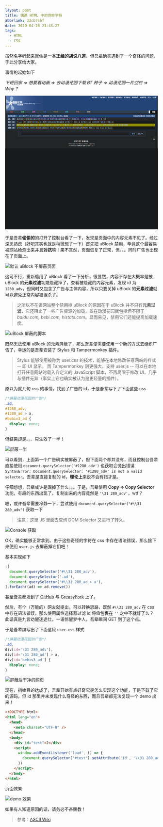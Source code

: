 ```yaml
---
layout: post
title: 偶遇 HTML 中的奇妙字符
abbrlink: 33cb7cbf
date: 2020-04-28 23:48:27
tags:
  - HTML
  - CSS
---
```


虽然名字听起来就像是**一本正经的胡说八道**，但吾辈确实遇到了一个奇怪的问题，于此分享给大家。

事情的起始如下

_下班回家 => 想要看动画 => 去动漫花园下载 BT 种子 => 动漫花园一片空白 => Why？_

![默认 uBlock 屏蔽页面](https://raw.githubusercontent.com/rxliuli/img-bed/master/20200429010151.png)

于是吾辈**偷偷的**的打开了控制台看了一下，发现是页面中的内容元素不见了。经过深思熟虑（好吧其实也就是稍微想了一下）首先把 uBlock 禁用，毕竟这个最容易被网站检测出来并且**对抗**嘛！果不其然，页面恢复了正常，但。。。同时广告也出现在了页面上。

![默认 uBlock 不屏蔽页面](https://cdn.jsdelivr.net/gh/rxliuli/img-bed/20200429010420.png)

这可不行，重新启用了 uBlock 看了一下分析，很显然，内容不存在大概率是被 uBlock 的**元素过滤**功能隐藏掉了，查看被隐藏的内容元素，发现 id 为 `1280_adv`，但同时又包含了广告与主体内容，所以只要关掉 uBlock 的**元素过滤**就可以避免正常内容被误杀了。

> 之所以不在该网站整个禁用掉 uBlock 的原因在于 uBlock 并不只有**元素过滤**，它还阻止了一些广告资源的加载，仅在动漫花园就包括但不限于 _baidu.com, bebi.com, histats.com_。显而易见，禁用它们还能提高加载速度。

![uBlock 屏蔽的脚本](https://cdn.jsdelivr.net/gh/rxliuli/img-bed/20200429010547.png)

既然无法使用 uBlock 的元素屏蔽了，那么吾辈便需要使用一个新的方式去组织广告了，幸运的是吾辈安装了 Stylus 和 Tampermonkey 插件。

> Stylus 能够使用被称为 user.css 的技术，能够在本地修改任意网站的样式 -- 即 UI 显示。
> 而 Tampermonkey 则更强大，支持 user.js -- 可以在本地打开任意网站时载入自定义的 JavaScript 脚本，不再局限于修改 UI，几乎与插件无异（事实上它也确实被认为是更轻量的插件）。

原以为就几句 css 的事情，找到了广告的 id，于是吾辈写下了下面这些 css

```css
/*屏蔽动漫花园的广告*/
.ad,
#1280_adv,
#1280_ad > a,
#bebiv3_ad {
  display: none;
}
```

但结果却是。。。只生效了一半！

![屏蔽一半](https://cdn.jsdelivr.net/gh/rxliuli/img-bed/20200429010717.png)

可以看到，上面第一个广告确实被屏蔽了，但下面两个却并没有，而且控制台吾辈直接使用 `document.querySelector('#1280_adv')` 也获取会抛出错误 `SyntaxError: Document.querySelector: '#1280_adv' is not a valid selector`。吾辈是直接复制的 id，**理论上**来说不会有错才是。

仔细想想，吾辈或许是漏掉了什么。。。于是，吾辈使用 **Copy => Copy Selector** 功能，有趣的东西出现了，复制出来的内容竟然是 `'\31 280_adv'`，wtf？

嗯，或许吾辈需要冷静一下，尝试使用 `document.querySelector("#\\31 280_adv")` 获取一下

> 注意：这里 JS 里面去查询 DOM Selector 又进行了转义。

![Console 获取](https://cdn.jsdelivr.net/gh/rxliuli/img-bed/20200429010811.png)

OK，确实能够正常拿到。由于这些奇怪的字符在 css 中存在语法错误，那么接下来便用 `user.js` 去屏蔽掉它们吧！

基本实现如下

```js
;[
  document.querySelector('#\\31 280_adv'),
  document.querySelector('.ad'),
  document.querySelector('#\\31 280_ad > a'),
].forEach((ad) => ad.remove())
```

甚至吾辈都发到了 [GitHub](https://github.com/rxliuli/userjs/tree/master/src/dmhy) 与 [GreasyFork](https://greasyfork.org/zh-CN/scripts/402206) 上了。

然后，有个（万能的）网友就提出，可以转换思路，既然 `#\\31 280_adv` 在 css 中存在语法错误，那么使用属性选择器过滤 id 将值包裹在 `''` 之中不就好了么？此话真是九言劝醒迷途仕，一语惊醒梦中人，吾辈瞬间 GET 到了这个点。

于是吾辈编写出了下面这段 `user.css` 样式

```css
/*屏蔽动漫花园的广告*/
.ad,
div[id='\31 280_adv'],
div[id='\31 280_ad'] > a,
div[id='bebiv3_ad'] {
  display: none;
}
```

![屏蔽后干净的网页](https://cdn.jsdelivr.net/gh/rxliuli/img-bed/20200429010852.png)

现在，初始目的达成了，吾辈开始有点好奇它是怎么实现这个功能，于是下载了它的源码，但 id 那里并未发现什么奇怪的东西，而且吾辈都无法复现一个 demo 出来！

```html
<!DOCTYPE html>
<html lang="en">
  <head>
    <meta charset="UTF-8" />
  </head>
  <body>
    <div id="test">2</div>
    <script>
      window.addEventListener('load', () => {
        document.querySelector('#test').setAttribute('id', '\\31 280_adv')
      })
    </script>
  </body>
</html>
```

页面效果

![demo 效果](https://cdn.jsdelivr.net/gh/rxliuli/img-bed/20200429011004.png)

如果有人知道原因的话，请务必不吝赐教！

> 参考：[ASCII Wiki](https://zh.wikipedia.org/wiki/ASCII)

